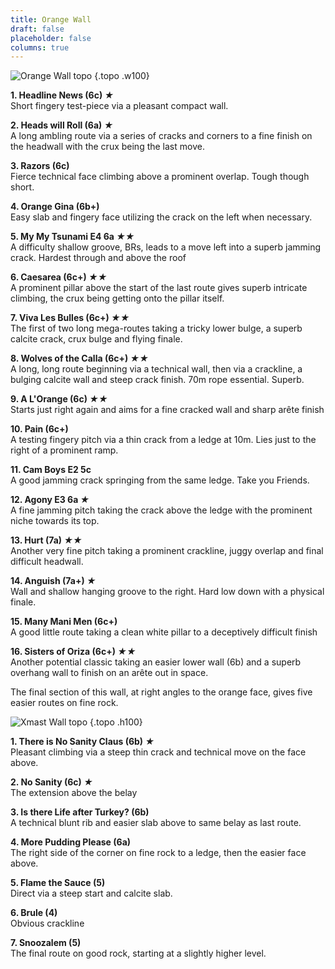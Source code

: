 ```yaml
---
title: Orange Wall
draft: false
placeholder: false
columns: true
---
```



![Orange Wall topo](/img/peak/matlock/caretaker-orange.jpg)
{.topo .w100}

**1. Headline News (6c) *★***  
Short fingery test-piece via a pleasant compact wall.

**2. Heads will Roll (6a) *★***  
A long ambling route via a series of cracks and corners to a fine finish on the headwall with the crux being the last move.

**3. Razors (6c)**  
Fierce technical face climbing above a prominent overlap. Tough though short.

**4. Orange Gina (6b+)**  
Easy slab and fingery face utilizing the crack on the left when necessary.

**5. My My Tsunami E4 6a *★★***  
A difficulty shallow groove, BRs, leads to a move left into a superb jamming crack. Hardest through and above the roof

**6. Caesarea (6c+) *★★***  
A prominent pillar above the start of the last route gives superb intricate climbing, the crux being getting onto the pillar itself.

**7. Viva Les Bulles (6c+) *★★***  
The first of two long mega-routes taking a tricky lower bulge, a superb calcite crack, crux bulge and flying finale.

**8. Wolves of the Calla (6c+) *★★***  
A long, long route beginning via a technical wall, then via a crackline, a bulging calcite wall and steep crack finish. 70m rope essential. Superb.

**9. A L'Orange (6c) *★★***  
Starts just right again and aims for a fine cracked wall and sharp arête finish

**10. Pain (6c+)**  
A testing fingery pitch via a thin crack from a ledge at 10m. Lies just to the right of a prominent ramp.

**11. Cam Boys E2 5c**  
A good jamming crack springing from the same ledge. Take you Friends.

**12. Agony E3 6a *★***  
A fine jamming pitch taking the crack above the ledge with the prominent niche towards its top.

**13. Hurt (7a) *★★***  
Another very fine pitch taking a prominent crackline, juggy overlap and final difficult headwall.

**14. Anguish (7a+) *★***  
Wall and shallow hanging groove to the right. Hard low down with a physical finale.

**15. Many Mani Men (6c+)**  
A good little route taking a clean white pillar to a deceptively difficult finish

**16. Sisters of Oriza (6c+) *★★***  
Another potential classic taking an easier lower wall (6b) and a superb overhang wall to finish on an arête out in space.

The final section of this wall, at right angles to the orange face, gives five easier routes on fine rock.

![Xmast Wall topo](/img/peak/matlock/caretaker-xmas-walls.jpg)
{.topo .h100}

**1. There is No Sanity Claus (6b) *★***  
Pleasant climbing via a steep thin crack and technical move on the face above.

**2. No Sanity (6c) *★***  
The extension above the belay

**3. Is there Life after Turkey? (6b)**  
A technical blunt rib and easier slab above to same belay as last route.

**4. More Pudding Please (6a)**  
The right side of the corner on fine rock to a ledge, then the easier face above.

**5. Flame the Sauce (5)**  
Direct via a steep start and calcite slab.

**6. Brule (4)**  
Obvious crackline

**7. Snoozalem (5)**  
The final route on good rock, starting at a slightly higher level.